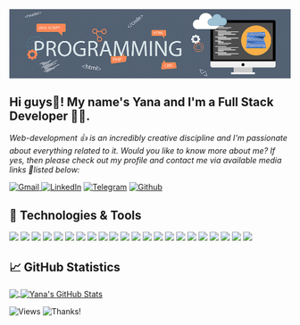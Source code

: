 <img align="center" alt="header" src="https://github.com/Yana-Filippova/Yana-Filippova/blob/main/header.jpg" />

## Hi guys👋! My name's Yana and I'm a Full Stack Developer 👩‍💻.                
<i>Web-development 👍 is an incredibly creative discipline and I'm passionate about everything related to it.
Would you like to know more about me? If yes, then please check out my profile and contact me via available media links 🚩listed below:</i> 

<a href="mailto:yanafilippova20@gmail.com" rel="noopener noreferrer" target="_blank"><img alt="Gmail" src="https://img.shields.io/badge/Gmail-D14836?&logo=gmail&logoColor=white" /> </a><a href="https://www.linkedin.com/in/.../" rel="noopener noreferrer" target="_blank"><img alt="LinkedIn" src="https://img.shields.io/badge/linkedin-0077B5?&logo=linkedin&logoColor=white" /></a> <a href="https://t.me/IanaFilippova" rel="noopener noreferrer" target="_blank"><img alt="Telegram" src="https://img.shields.io/badge/Telegram-0088CC?logo=telegram&logoColor=white" /></a> <a href="https://github.com/Yana-Filippova" rel="noopener noreferrer" target="_blank"><img alt="Github" src="https://img.shields.io/badge/GitHub-333?logo=github&logoColor=white" /></a>  

  
## 🔧 Technologies & Tools
<!-- to be added later
![](https://img.shields.io/badge/Code-TypeScript-informational?style=flat&logo=TypeScript&logoColor=white&color=fe5a1d) ![](https://img.shields.io/badge/Code-MongoDB-informational?style=flat&logo=MongoDB&logoColor=white&color=fe5a1d)
![](https://img.shields.io/badge/Code-MySQL-informational?style=flat&logo=MySQL&logoColor=white&color=fe5a1d) -->

![](https://img.shields.io/badge/Code-HTML5-informational?style=flat&logo=HTML5&logoColor=white&color=fe5a1d) ![](https://img.shields.io/badge/Style-CSS3-informational?style=flat&logo=CSS3&logoColor=white&color=fe5a1d) ![](https://img.shields.io/badge/Style-Sass-informational?style=flat&logo=Sass&logoColor=white&color=fe5a1d) ![](https://img.shields.io/badge/Code-JavaScript-informational?style=flat&logo=JavaScript&logoColor=white&color=fe5a1d) ![](https://img.shields.io/badge/Code-React-informational?style=flat&logo=react&logoColor=white&color=fe5a1d) ![](https://img.shields.io/badge/Code-Redux-informational?style=flat&logo=Redux&logoColor=white&color=fe5a1d) ![](https://img.shields.io/badge/Code-Node.js-informational?style=flat&logo=Node.js&logoColor=white&color=fe5a1d) ![](https://img.shields.io/badge/Tools-Webpack-informational?style=flat&logo=Webpack&logoColor=white&color=fe5a1d) ![](https://img.shields.io/badge/Tools-Figma-informational?style=flat&logo=Figma&logoColor=white&color=fe5a1d) ![](https://img.shields.io/badge/Tools-Gitbash-informational?style=flat&logo=GitBash&logoColor=white&color=fe5a1d) ![](https://img.shields.io/badge/Tools-Babel-informational?style=flat&logo=Babel&logoColor=white&color=fe5a1d) ![](https://img.shields.io/badge/Tools-Handlebars.js-informational?style=flat&logo=Handlebars.js&logoColor=white&color=fe5a1d)  ![](https://img.shields.io/badge/Tools-Jira-informational?style=flat&logo=JiraSoftware&logoColor=white&color=fe5a1d) ![](https://img.shields.io/badge/Tools-GitHub-informational?style=flat&logo=GitHub&logoColor=white&color=fe5a1d) ![](https://img.shields.io/badge/Tools-Material%20UI-informational?style=flat&logo=Material%20UI&logoColor=white&color=fe5a1d) ![](https://img.shields.io/badge/Tools-NPM-informational?style=flat&logo=npm&logoColor=white&color=fe5a1d) ![](https://img.shields.io/badge/Tools-Postman-informational?style=flat&logo=Postman&logoColor=white&color=fe5a1d) ![](https://img.shields.io/badge/Tools-VSC-informational?style=flat&logo=Visual%20Studio%20Code&logoColor=white&color=fe5a1d) ![](https://img.shields.io/badge/Tools-Git-informational?style=flat&logo=Git&logoColor=white&color=fe5a1d) ![](https://img.shields.io/badge/Tools-Parcel-informational?style=flat&logo=Parcel&logoColor=white&color=fe5a1d) ![](https://img.shields.io/badge/Tools-AJAX-informational?style=flat&logo=AJAX&logoColor=white&color=fe5a1d) ![](https://img.shields.io/badge/Tools-Netlify-informational?style=flat&logo=netlify&logoColor=white&color=fe5a1d)

## &#x1f4c8; GitHub Statistics

<p><a href="https://github.com/Yana-Filippova/Yana-Filippova">
  <img align="center" src="https://github-readme-stats.vercel.app/api/top-langs/?username=Yana-Filippova&title_color=ffffff&show_icons=true&&line_height=20&text_color=c9cacc&icon_color=fe5a1d&bg_color=36454f&langs_count=3" />
</a>
  
  <a href="https://github.com/Yana-Filippova/Yana-Filippova">
  <img align="center" src="https://github-readme-stats.vercel.app/api?username=Yana-Filippova&show_icons=true&line_height=27&count_private=true&title_color=ffffff&text_color=c9cacc&icon_color=fe5a1d&bg_color=36454f" alt="Yana's GitHub Stats" />
</a></p>


<!-- ## &#127937; Profile Visits  -->
![Views](https://komarev.com/ghpvc/?username=Yana-Filippova&color=fe5a1d) ![Thanks!](https://img.shields.io/badge/Thanks%20for%20visiting-!-1EAEDB.svg?color=fe5a1d)
       
